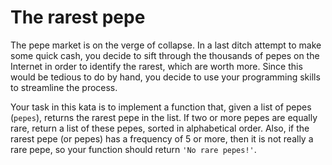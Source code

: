 # The rarest pepe

The pepe market is on the verge of collapse. In a last ditch attempt to make some quick cash, you decide to sift through the thousands of pepes on the Internet in order to identify the rarest, which are worth more. Since this would be tedious to do by hand, you decide to use your programming skills to streamline the process.

Your task in this kata is to implement a function that, given a list of pepes (`pepes`), returns the rarest pepe in the list. If two or more pepes are equally rare, return a list of these pepes, sorted in alphabetical order. Also, if the rarest pepe (or pepes) has a frequency of 5 or more, then it is not really a rare pepe, so your function should return `'No rare pepes!'`.
